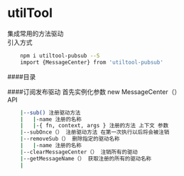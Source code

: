 # utilTool
集成常用的方法驱动<br/>
引入方式<br/>
``` bash
    npm i utiltool-pubsub --S
    import {MessageCenter} from 'utiltool-pubsub'
```
####目录

####订阅发布驱动
首先实例化参数 new MessageCenter（）<br/>
API<br>
``` bash
    |--sub() 注册驱动方法
    |   |-name 注册的名称 
    |   |-{ fn, context, args } 注册的方法 上下文 参数
    |--subOnce（） 注册驱动方法 在第一次执行以后将会被注销
    |--removeSub（） 删除指定的驱动名称
    |   |-name 注册的名称
    |--clearMessageCenter（） 注销所有的驱动
    |--getMessageName（） 获取注册的所有的驱动名称
    |
      
```


